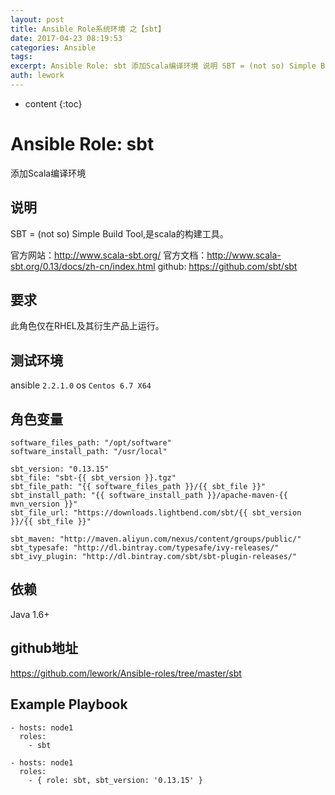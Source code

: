```yaml
---
layout: post
title: Ansible Role系统环境 之【sbt】
date: 2017-04-23 08:19:53
categories: Ansible
tags:
excerpt: Ansible Role: sbt 添加Scala编译环境 说明 SBT = (not so) Simple Build Tool,是scala...
auth: lework
---
```

* content
{:toc}

# Ansible Role: sbt

添加Scala编译环境

## 说明
SBT = (not so) Simple Build Tool,是scala的构建工具。

官方网站：http://www.scala-sbt.org/
官方文档：http://www.scala-sbt.org/0.13/docs/zh-cn/index.html
github: https://github.com/sbt/sbt

## 要求

此角色仅在RHEL及其衍生产品上运行。

## 测试环境

ansible `2.2.1.0`
os `Centos 6.7 X64`

## 角色变量
	software_files_path: "/opt/software"
	software_install_path: "/usr/local"

	sbt_version: "0.13.15"
	sbt_file: "sbt-{{ sbt_version }}.tgz"
	sbt_file_path: "{{ software_files_path }}/{{ sbt_file }}"
	sbt_install_path: "{{ software_install_path }}/apache-maven-{{ mvn_version }}"
	sbt_file_url: "https://downloads.lightbend.com/sbt/{{ sbt_version }}/{{ sbt_file }}"

	sbt_maven: "http://maven.aliyun.com/nexus/content/groups/public/"
	sbt_typesafe: "http://dl.bintray.com/typesafe/ivy-releases/"
	sbt_ivy_plugin: "http://dl.bintray.com/sbt/sbt-plugin-releases/"


## 依赖

Java 1.6+

## github地址
https://github.com/lework/Ansible-roles/tree/master/sbt

## Example Playbook

    - hosts: node1
      roles:
        - sbt
	
	- hosts: node1
      roles:
        - { role: sbt, sbt_version: '0.13.15' }
